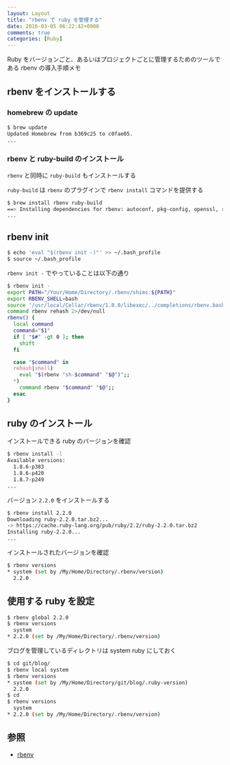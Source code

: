 ```yaml
---
layout: Layout
title: "rbenv で ruby を管理する"
date: 2016-03-05 06:22:42+0900
comments: true
categories: [Ruby]
---
```


Ruby をバージョンごと、あるいはプロジェクトごとに管理するためのツールである rbenv の導入手順メモ


## rbenv をインストールする
### homebrew の update
```bash
$ brew update
Updated Homebrew from b369c25 to c0fae05.
...
```

### rbenv と ruby-build のインストール
 `rbenv` と同時に `ruby-build` もインストールする

 `ruby-build` は `rbenv` のプラグインで `rbenv install` コマンドを提供する

```bash
$ brew install rbenv ruby-build
==> Installing dependencies for rbenv: autoconf, pkg-config, openssl, ruby-build
...
```

## rbenv init
```bash
$ echo 'eval "$(rbenv init -)"' >> ~/.bash_profile
$ source ~/.bash_profile
```

 `rbenv init -` でやっていることは以下の通り

```bash
$ rbenv init -
export PATH="/Your/Home/Directory/.rbenv/shims:${PATH}"
export RBENV_SHELL=bash
source '/usr/local/Cellar/rbenv/1.0.0/libexec/../completions/rbenv.bash'
command rbenv rehash 2>/dev/null
rbenv() {
  local command
  command="$1"
  if [ "$#" -gt 0 ]; then
    shift
  fi

  case "$command" in
  rehash|shell)
    eval "$(rbenv "sh-$command" "$@")";;
  *)
    command rbenv "$command" "$@";;
  esac
}
```

## ruby のインストール
インストールできる ruby のバージョンを確認
```bash
$ rbenv install -l
Available versions:
  1.8.6-p383
  1.8.6-p420
  1.8.7-p249
...
```

バージョン `2.2.0` をインストールする
```bash
$ rbenv install 2.2.0
Downloading ruby-2.2.0.tar.bz2...
-> https://cache.ruby-lang.org/pub/ruby/2.2/ruby-2.2.0.tar.bz2
Installing ruby-2.2.0...
...
```

インストールされたバージョンを確認
```bash
$ rbenv versions
* system (set by /My/Home/Directory/.rbenv/version)
  2.2.0
```

## 使用する ruby を設定
```bash
$ rbenv global 2.2.0
$ rbenv versions
  system
* 2.2.0 (set by /My/Home/Directory/.rbenv/version)
```

ブログを管理しているディレクトリは system ruby にしておく
```bash
$ cd git/blog/
$ rbenv local system
$ rbenv versions
* system (set by /My/Home/Directory/git/blog/.ruby-version)
  2.2.0
$ cd
$ rbenv versions
  system
* 2.2.0 (set by /My/Home/Directory/.rbenv/version)
```


## 参照
* [rbenv](https://github.com/rbenv/rbenv)
